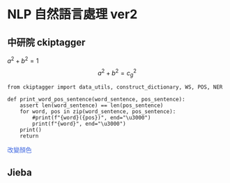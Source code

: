 # NLP 自然語言處理 ver2

## 中研院 ckiptagger

$a^2+b^2 = 1$
$$a^2 + b^2 = {c_g}^2$$

```<javascript>
from ckiptagger import data_utils, construct_dictionary, WS, POS, NER

def print_word_pos_sentence(word_sentence, pos_sentence):
	assert len(word_sentence) == len(pos_sentence)
	for word, pos in zip(word_sentence, pos_sentence):
		#print(f"{word}({pos})", end="\u3000")
		print(f"{word}", end="\u3000")
	print()
	return

```
<font color='royalblue'>改變顏色</font>

## Jieba